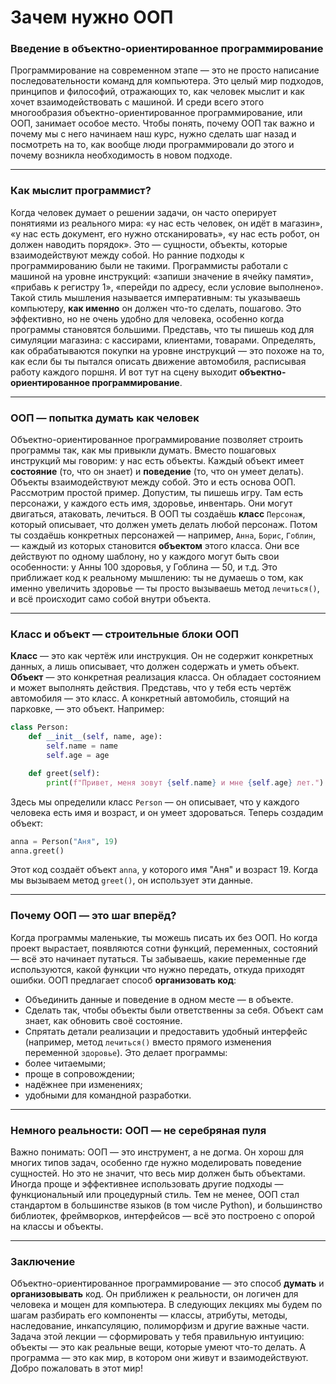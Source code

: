 # Зачем нужно ООП
### Введение в объектно-ориентированное программирование
Программирование на современном этапе — это не просто написание последовательности команд для компьютера. Это целый мир подходов, принципов и философий, отражающих то, как человек мыслит и как хочет взаимодействовать с машиной. И среди всего этого многообразия объектно-ориентированное программирование, или ООП, занимает особое место.
Чтобы понять, почему ООП так важно и почему мы с него начинаем наш курс, нужно сделать шаг назад и посмотреть на то, как вообще люди программировали до этого и почему возникла необходимость в новом подходе.

---
### Как мыслит программист?
Когда человек думает о решении задачи, он часто оперирует понятиями из реального мира: «у нас есть человек, он идёт в магазин», «у нас есть документ, его нужно отсканировать», «у нас есть робот, он должен наводить порядок». Это — сущности, объекты, которые взаимодействуют между собой. Но ранние подходы к программированию были не такими. Программисты работали с машиной на уровне инструкций: «запиши значение в ячейку памяти», «прибавь к регистру 1», «перейди по адресу, если условие выполнено».
Такой стиль мышления называется императивным: ты указываешь компьютеру, **как именно** он должен что-то сделать, пошагово. Это эффективно, но не очень удобно для человека, особенно когда программы становятся большими. Представь, что ты пишешь код для симуляции магазина: с кассирами, клиентами, товарами. Определять, как обрабатываются покупки на уровне инструкций — это похоже на то, как если бы ты пытался описать движение автомобиля, расписывая работу каждого поршня.
И вот тут на сцену выходит **объектно-ориентированное программирование**.

---
### ООП — попытка думать как человек
Объектно-ориентированное программирование позволяет строить программы так, как мы привыкли думать. Вместо пошаговых инструкций мы говорим: у нас есть объекты. Каждый объект имеет **состояние** (то, что он знает) и **поведение** (то, что он умеет делать). Объекты взаимодействуют между собой. Это и есть основа ООП.
Рассмотрим простой пример. Допустим, ты пишешь игру. Там есть персонажи, у каждого есть имя, здоровье, инвентарь. Они могут двигаться, атаковать, лечиться. В ООП ты создаёшь **класс** `Персонаж`, который описывает, что должен уметь делать любой персонаж. Потом ты создаёшь конкретных персонажей — например, `Анна`, `Борис`, `Гоблин`, — каждый из которых становится **объектом** этого класса. Они все действуют по одному шаблону, но у каждого могут быть свои особенности: у Анны 100 здоровья, у Гоблина — 50, и т.д.
Это приближает код к реальному мышлению: ты не думаешь о том, как именно увеличить здоровье — ты просто вызываешь метод `лечиться()`, и всё происходит само собой внутри объекта.

---
### Класс и объект — строительные блоки ООП
**Класс** — это как чертёж или инструкция. Он не содержит конкретных данных, а лишь описывает, что должен содержать и уметь объект.
**Объект** — это конкретная реализация класса. Он обладает состоянием и может выполнять действия.
Представь, что у тебя есть чертёж автомобиля — это класс. А конкретный автомобиль, стоящий на парковке, — это объект.
Например:
```python
class Person:
    def __init__(self, name, age):
        self.name = name
        self.age = age

    def greet(self):
        print(f"Привет, меня зовут {self.name} и мне {self.age} лет.")
```
Здесь мы определили класс `Person` — он описывает, что у каждого человека есть имя и возраст, и он умеет здороваться.
Теперь создадим объект:
```python
anna = Person("Аня", 19)
anna.greet()
```
Этот код создаёт объект `anna`, у которого имя "Аня" и возраст 19. Когда мы вызываем метод `greet()`, он использует эти данные.

---
### Почему ООП — это шаг вперёд?
Когда программы маленькие, ты можешь писать их без ООП. Но когда проект вырастает, появляются сотни функций, переменных, состояний — всё это начинает путаться. Ты забываешь, какие переменные где используются, какой функции что нужно передать, откуда приходят ошибки.
ООП предлагает способ **организовать код**:
- Объединить данные и поведение в одном месте — в объекте.
- Сделать так, чтобы объекты были ответственны за себя. Объект сам знает, как обновить своё состояние.
- Спрятать детали реализации и предоставить удобный интерфейс (например, метод `лечиться()` вместо прямого изменения переменной `здоровье`).
Это делает программы:
- более читаемыми;
- проще в сопровождении;
- надёжнее при изменениях;
- удобными для командной разработки.

---
### Немного реальности: ООП — не серебряная пуля
Важно понимать: ООП — это инструмент, а не догма. Он хорош для многих типов задач, особенно где нужно моделировать поведение сущностей. Но это не значит, что весь мир должен быть объектами. Иногда проще и эффективнее использовать другие подходы — функциональный или процедурный стиль.
Тем не менее, ООП стал стандартом в большинстве языков (в том числе Python), и большинство библиотек, фреймворков, интерфейсов — всё это построено с опорой на классы и объекты.

---
### Заключение
Объектно-ориентированное программирование — это способ **думать** и **организовывать** код. Он приближен к реальности, он логичен для человека и мощен для компьютера. В следующих лекциях мы будем по шагам разбирать его компоненты — классы, атрибуты, методы, наследование, инкапсуляцию, полиморфизм и другие важные части.
Задача этой лекции — сформировать у тебя правильную интуицию: объекты — это как реальные вещи, которые умеют что-то делать. А программа — это как мир, в котором они живут и взаимодействуют.
Добро пожаловать в этот мир!
